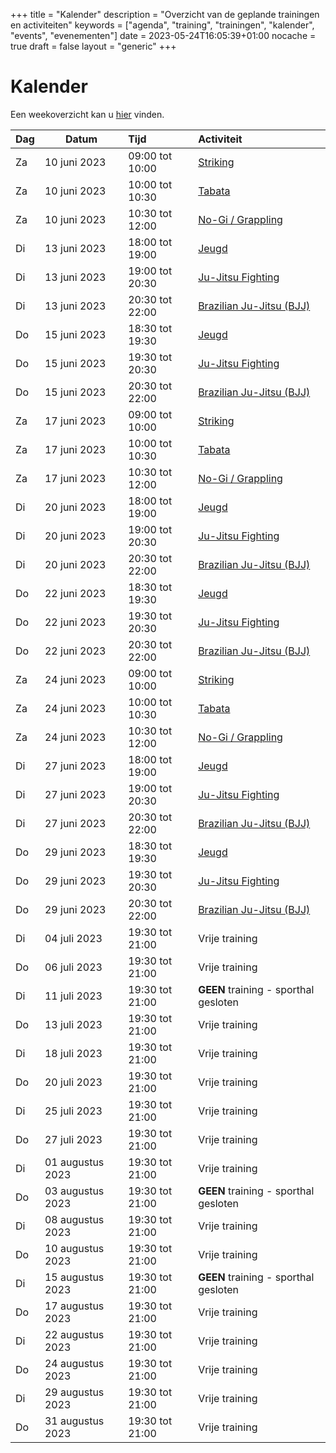 +++
title = "Kalender"
description = "Overzicht van de geplande trainingen en activiteiten"
keywords = ["agenda", "training", "trainingen", "kalender", "events", "evenementen"]
date = 2023-05-24T16:05:39+01:00
nocache = true
draft = false
layout = "generic"
+++

# Kalender

Een weekoverzicht kan u [hier](/trainingen) vinden.

| Dag | Datum            | Tijd            | Activiteit                            |
|-----|------------------|:----------------|:--------------------------------------|
| Za  | 10 juni 2023     | 09:00 tot 10:00 | [Striking](/striking)                 |
| Za  | 10 juni 2023     | 10:00 tot 10:30 | [Tabata](/tabata)                     |
| Za  | 10 juni 2023     | 10:30 tot 12:00 | [No-Gi / Grappling](/grappling)       |
| Di  | 13 juni 2023     | 18:00 tot 19:00 | [Jeugd](/jeugd)                       |
| Di  | 13 juni 2023     | 19:00 tot 20:30 | [Ju-Jitsu Fighting](/fighting)        |
| Di  | 13 juni 2023     | 20:30 tot 22:00 | [Brazilian Ju-Jitsu (BJJ)](/bjj)      |
| Do  | 15 juni 2023     | 18:30 tot 19:30 | [Jeugd](/jeugd)                       |
| Do  | 15 juni 2023     | 19:30 tot 20:30 | [Ju-Jitsu Fighting](/fighting)        |
| Do  | 15 juni 2023     | 20:30 tot 22:00 | [Brazilian Ju-Jitsu (BJJ)](/bjj)      |
| Za  | 17 juni 2023     | 09:00 tot 10:00 | [Striking](/striking)                 |
| Za  | 17 juni 2023     | 10:00 tot 10:30 | [Tabata](/tabata)                     |
| Za  | 17 juni 2023     | 10:30 tot 12:00 | [No-Gi / Grappling](/grappling)       |
| Di  | 20 juni 2023     | 18:00 tot 19:00 | [Jeugd](/jeugd)                       |
| Di  | 20 juni 2023     | 19:00 tot 20:30 | [Ju-Jitsu Fighting](/fighting)        |
| Di  | 20 juni 2023     | 20:30 tot 22:00 | [Brazilian Ju-Jitsu (BJJ)](/bjj)      |
| Do  | 22 juni 2023     | 18:30 tot 19:30 | [Jeugd](/jeugd)                       |
| Do  | 22 juni 2023     | 19:30 tot 20:30 | [Ju-Jitsu Fighting](/fighting)        |
| Do  | 22 juni 2023     | 20:30 tot 22:00 | [Brazilian Ju-Jitsu (BJJ)](/bjj)      |
| Za  | 24 juni 2023     | 09:00 tot 10:00 | [Striking](/striking)                 |
| Za  | 24 juni 2023     | 10:00 tot 10:30 | [Tabata](/tabata)                     |
| Za  | 24 juni 2023     | 10:30 tot 12:00 | [No-Gi / Grappling](/grappling)       |
| Di  | 27 juni 2023     | 18:00 tot 19:00 | [Jeugd](/jeugd)                       |
| Di  | 27 juni 2023     | 19:00 tot 20:30 | [Ju-Jitsu Fighting](/fighting)        |
| Di  | 27 juni 2023     | 20:30 tot 22:00 | [Brazilian Ju-Jitsu (BJJ)](/bjj)      |
| Do  | 29 juni 2023     | 18:30 tot 19:30 | [Jeugd](/jeugd)                       |
| Do  | 29 juni 2023     | 19:30 tot 20:30 | [Ju-Jitsu Fighting](/fighting)        |
| Do  | 29 juni 2023     | 20:30 tot 22:00 | [Brazilian Ju-Jitsu (BJJ)](/bjj)      |
| Di  | 04 juli 2023     | 19:30 tot 21:00 | Vrije training                        |
| Do  | 06 juli 2023     | 19:30 tot 21:00 | Vrije training                        |
| Di  | 11 juli 2023     | 19:30 tot 21:00 | **GEEN** training - sporthal gesloten |
| Do  | 13 juli 2023     | 19:30 tot 21:00 | Vrije training                        |
| Di  | 18 juli 2023     | 19:30 tot 21:00 | Vrije training                        |
| Do  | 20 juli 2023     | 19:30 tot 21:00 | Vrije training                        |
| Di  | 25 juli 2023     | 19:30 tot 21:00 | Vrije training                        |
| Do  | 27 juli 2023     | 19:30 tot 21:00 | Vrije training                        |
| Di  | 01 augustus 2023 | 19:30 tot 21:00 | Vrije training                        |
| Do  | 03 augustus 2023 | 19:30 tot 21:00 | **GEEN** training - sporthal gesloten |
| Di  | 08 augustus 2023 | 19:30 tot 21:00 | Vrije training                        |
| Do  | 10 augustus 2023 | 19:30 tot 21:00 | Vrije training                        |
| Di  | 15 augustus 2023 | 19:30 tot 21:00 | **GEEN** training - sporthal gesloten |
| Do  | 17 augustus 2023 | 19:30 tot 21:00 | Vrije training                        |
| Di  | 22 augustus 2023 | 19:30 tot 21:00 | Vrije training                        |
| Do  | 24 augustus 2023 | 19:30 tot 21:00 | Vrije training                        |
| Di  | 29 augustus 2023 | 19:30 tot 21:00 | Vrije training                        |
| Do  | 31 augustus 2023 | 19:30 tot 21:00 | Vrije training                        |